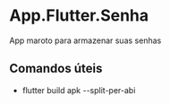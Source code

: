 # App.Flutter.Senha
App maroto para armazenar suas senhas

## Comandos úteis
- flutter build apk --split-per-abi
